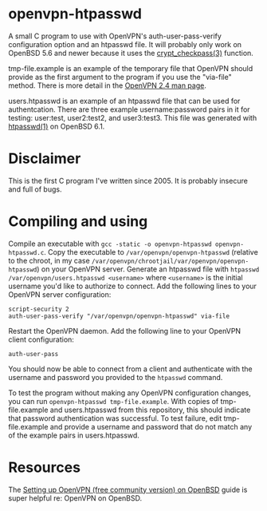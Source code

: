 openvpn-htpasswd
================

A small C program to use with OpenVPN's auth-user-pass-verify configuration option and an htpasswd file. It will probably only work on OpenBSD 5.6 and newer because it uses the [crypt_checkpass(3)](http://man.openbsd.org/OpenBSD-6.1/crypt_checkpass) function.

tmp-file.example is an example of the temporary file that OpenVPN should provide as the first argument to the program if you use the "via-file" method. There is more detail in the [OpenVPN 2.4 man page](https://community.openvpn.net/openvpn/wiki/Openvpn24ManPage).

users.htpasswd is an example of an htpasswd file that can be used for authentcation. There are three example username:password pairs in it for testing: user:test, user2:test2, and user3:test3. This file was generated with [htpasswd(1)](http://man.openbsd.org/OpenBSD-6.1/htpasswd) on OpenBSD 6.1.

Disclaimer
==========

This is the first C program I've written since 2005. It is probably insecure and full of bugs.

Compiling and using
===================

Compile an executable with ```gcc -static -o openvpn-htpasswd openvpn-htpasswd.c```. Copy the executable to ```/var/openvpn/openvpn-htpasswd``` (relative to the chroot, in my case ```/var/openvpn/chrootjail/var/openvpn/openvpn-htpasswd```) on your OpenVPN server. Generate an htpasswd file with ```htpasswd /var/openvpn/users.htpasswd <username>``` where ```<username>``` is the initial username you'd like to authorize to connect. Add the following lines to your OpenVPN server configuration:

```
script-security 2
auth-user-pass-verify "/var/openvpn/openvpn-htpasswd" via-file
```

Restart the OpenVPN daemon. Add the following line to your OpenVPN client configuration:

```
auth-user-pass
```

You should now be able to connect from a client and authenticate with the username and password you provided to the ```htpasswd``` command.

To test the program without making any OpenVPN configuration changes, you can run ```openvpn-htpasswd tmp-file.example```. With copies of tmp-file.example and users.htpasswd from this repository, this should indicate that password authentication was successful. To test failure, edit tmp-file.example and provide a username and password that do not match any of the example pairs in users.htpasswd.

Resources
=========

The [Setting up OpenVPN (free community version) on OpenBSD](http://www.openbsdsupport.org/openvpn-on-openbsd.html) guide is super helpful re: OpenVPN on OpenBSD.
